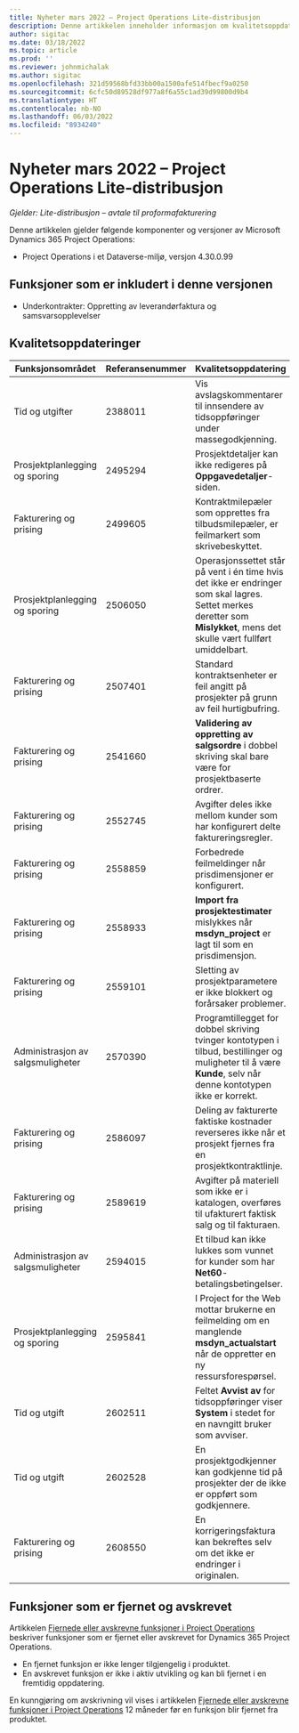 ```yaml
---
title: Nyheter mars 2022 – Project Operations Lite-distribusjon
description: Denne artikkelen inneholder informasjon om kvalitetsoppdateringene som er tilgjengelige i utgivelsen av Project Operations Lite-distribusjon fra mars 2022.
author: sigitac
ms.date: 03/18/2022
ms.topic: article
ms.prod: ''
ms.reviewer: johnmichalak
ms.author: sigitac
ms.openlocfilehash: 321d59568bfd33bb00a1500afe514fbecf9a0250
ms.sourcegitcommit: 6cfc50d89528df977a8f6a55c1ad39d99800d9b4
ms.translationtype: HT
ms.contentlocale: nb-NO
ms.lasthandoff: 06/03/2022
ms.locfileid: "8934240"
---
```

# <a name="whats-new-march-2022---project-operations-lite-deployment"></a>Nyheter mars 2022 – Project Operations Lite-distribusjon

_Gjelder: Lite-distribusjon – avtale til proformafakturering_

Denne artikkelen gjelder følgende komponenter og versjoner av Microsoft Dynamics 365 Project Operations:

- Project Operations i et Dataverse-miljø, versjon 4.30.0.99

## <a name="features-included-in-this-release"></a>Funksjoner som er inkludert i denne versjonen

- Underkontrakter: Oppretting av leverandørfaktura og samsvarsopplevelser

## <a name="quality-updates"></a>Kvalitetsoppdateringer

| Funksjonsområdet | Referansenummer | Kvalitetsoppdatering |
| --- | --- | --- |
| Tid og utgifter | 2388011 | Vis avslagskommentarer til innsendere av tidsoppføringer under massegodkjenning. |
| Prosjektplanlegging og sporing | 2495294 | Prosjektdetaljer kan ikke redigeres på **Oppgavedetaljer**-siden. |
| Fakturering og prising | 2499605 | Kontraktmilepæler som opprettes fra tilbudsmilepæler, er feilmarkert som skrivebeskyttet. |
| Prosjektplanlegging og sporing | 2506050 | Operasjonssettet står på vent i én time hvis det ikke er endringer som skal lagres. Settet merkes deretter som **Mislykket**, mens det skulle vært fullført umiddelbart. |
| Fakturering og prising | 2507401 | Standard kontraktsenheter er feil angitt på prosjekter på grunn av feil hurtigbufring. |
| Fakturering og prising | 2541660 | **Validering av oppretting av salgsordre** i dobbel skriving skal bare være for prosjektbaserte ordrer. |
| Fakturering og prising | 2552745 | Avgifter deles ikke mellom kunder som har konfigurert delte faktureringsregler. |
| Fakturering og prising | 2558859 | Forbedrede feilmeldinger når prisdimensjoner er konfigurert. |
| Fakturering og prising | 2558933 | **Import fra prosjektestimater** mislykkes når **msdyn\_project** er lagt til som en prisdimensjon. |
| Fakturering og prising | 2559101 | Sletting av prosjektparametere er ikke blokkert og forårsaker problemer. |
|   Administrasjon av salgsmuligheter | 2570390 | Programtillegget for dobbel skriving tvinger kontotypen i tilbud, bestillinger og muligheter til å være **Kunde**, selv når denne kontotypen ikke er korrekt. |
| Fakturering og prising | 2586097 | Deling av fakturerte faktiske kostnader reverseres ikke når et prosjekt fjernes fra en prosjektkontraktlinje. |
| Fakturering og prising | 2589619 | Avgifter på materiell som ikke er i katalogen, overføres til ufakturert faktisk salg og til fakturaen. |
|   Administrasjon av salgsmuligheter | 2594015 | Et tilbud kan ikke lukkes som vunnet for kunder som har **Net60**-betalingsbetingelser. |
| Prosjektplanlegging og sporing | 2595841 | I Project for the Web mottar brukerne en feilmelding om en manglende **msdyn\_actualstart** når de oppretter en ny ressursforespørsel. |
| Tid og utgift | 2602511 | Feltet **Avvist av** for tidsoppføringer viser **System** i stedet for en navngitt bruker som avviser. |
| Tid og utgift | 2602528 | En prosjektgodkjenner kan godkjenne tid på prosjekter der de ikke er oppført som godkjennere. |
| Fakturering og prising | 2608550 | En korrigeringsfaktura kan bekreftes selv om det ikke er endringer i originalen. |

## <a name="removed-and-deprecated-features"></a>Funksjoner som er fjernet og avskrevet

Artikkelen [Fjernede eller avskrevne funksjoner i Project Operations](../../whats-new/removed-depreciated-features-project.md) beskriver funksjoner som er fjernet eller avskrevet for Dynamics 365 Project Operations.

- En fjernet funksjon er ikke lenger tilgjengelig i produktet.
- En avskrevet funksjon er ikke i aktiv utvikling og kan bli fjernet i en fremtidig oppdatering.

En kunngjøring om avskrivning vil vises i artikkelen [Fjernede eller avskrevne funksjoner i Project Operations](../../whats-new/removed-depreciated-features-project.md) 12 måneder før en funksjon blir fjernet fra produktet.
